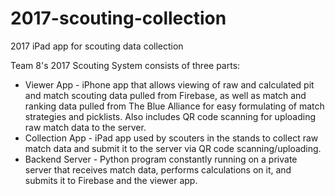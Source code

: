# 2017-scouting-collection
2017 iPad app for scouting data collection

Team 8's 2017 Scouting System consists of three parts:
* Viewer App - iPhone app that allows viewing of raw and calculated pit and match scouting data pulled from Firebase, as well as match and ranking data pulled from The Blue Alliance for easy formulating of match strategies and picklists. Also includes QR code scanning for uploading raw match data to the server.
* Collection App - iPad app used by scouters in the stands to collect raw match data and submit it to the server via QR code scanning/uploading.
* Backend Server - Python program constantly running on a private server that receives match data, performs calculations on it, and submits it to Firebase and the viewer app.
